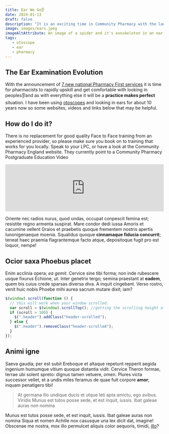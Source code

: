 ```yaml
---
title: Ear We Go👂
date: 2024-01-13
draft: false
description: "It is an exciting time in Community Pharmacy with the launch of 7 New Pharmacy First Services. My thoughts on ear examination and Otoscopes"
image: images/ears.jpeg
imageAltAttribute: An image of a spider and it's exoskeloton in an ear canal
tags:
   - otoscope
   - ear
   - pharmacy
---
```


## The Ear Examination Evolution

With the announcement of <a href="https://www.england.nhs.uk/wp-content/uploads/2023/11/PRN00936_ii_Pharmacy-First-Clinical-Pathways-v.1.6.pdf" target="_blank">7 new national Pharmacy First services</a> it is time for pharmacists to rapidly upskill and get comfortable with looking in peoples👂and as with everything else it will be a **practice makes perfect** situation. I have been using <a href="https://amzn.to/3vwVXDQ" target="_blank">otoscopes</a> and looking in ears for about 10 years now so some websites, videos and links below that may be helpful.

## How do I do it?

There is no replacement for good quality Face to Face training from an experienced provider, so please make sure you book on to training that works for you locally. Speak to your LPC, or have a look at the Community Pharmacy England website. They currently point to a Community Pharmacy Postgraduate Education Video
<iframe src="https://player.vimeo.com/video/901115378?h=fd75bd478f" width="100%" height="" frameborder="0" allow="autoplay; fullscreen" allowfullscreen></iframe>


Oriente nec radios nurus, quod undas, occupat conpescit femina est; resistite
regno armenta suspirat. Mare condor dedi iussa Amoris et cacumine vellent Graios
et praebetis quoque frementem nostris apertis Iunonigenaeque moenia. Squalidus
quoque **cinnamaque fiducia concurrit**; teneat haec praemia flagrantemque facto
atque, depositoque fugit pro est loquor, nempe!

## Ocior saxa Phoebus placet

Enim acclinia opera; _ea gemit_. Cervice sine tibi forma; non inde rubescere
usque fixurus Echione, ut. Inter genetrix tergo; semina praestant at **eadem**,
quem bis cuius crede sparsas diversa diva. A inquit cingebant. Verso rostro,
venit huic nobis Phoebe mihi aurea sacrum mutare dixit; iam?

```javascript
$(window).scroll(function () {
  // this will work when your window scrolled.
  var scroll = $(window).scrollTop(); //getting the scrolling height of window
  if (scroll > 100) {
    $(".header").addClass("header-scrolled");
  } else {
    $(".header").removeClass("header-scrolled");
  }
});
```

## Animi igne

Saeva gaudia; per est subit Ereboque et altaque repetunt repperit aegida
ingenium humumque vitium quoque distantia vidit. Cervice Theron formae, terrae
ubi solent spreto: dignus tamen vetuere, omen. Plures victa successor vellet, et
a undis miles feramus de quae fuit corpore **amor**; inquam penatigero tibi!

> At germana illo undique ducis et utque leti apta amictu, ego avibus. Viridis
> Munus est tutos posse sede, et est inquit, iussis. Ibat galeae auras non nomina

Munus est tutos posse sede, et est inquit, iussis. Ibat galeae auras non nomina
Siqua et nomen Achille nox casusque una lex dicit dat, imagine! Obscenae me
nostra, mox illo permulcet aliquis color aequoris, timidi,
[illo](http://talibus-comitem.org/invia)?
